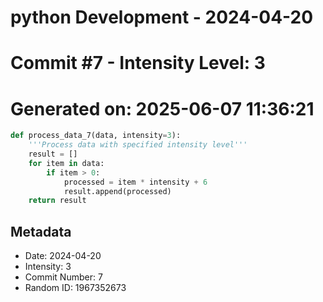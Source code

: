 ﻿# python Development - 2024-04-20
# Commit #7 - Intensity Level: 3
# Generated on: 2025-06-07 11:36:21
```python
def process_data_7(data, intensity=3):
    '''Process data with specified intensity level'''
    result = []
    for item in data:
        if item > 0:
            processed = item * intensity + 6
            result.append(processed)
    return result
```
## Metadata
- Date: 2024-04-20
- Intensity: 3
- Commit Number: 7
- Random ID: 1967352673
